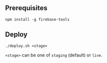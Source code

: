 ## Prerequisites

```
npm install -g firebase-tools
```

## Deploy

```
./deploy.sh <stage>
```

`<stage>` can be one of `staging` (default) or `live`.
